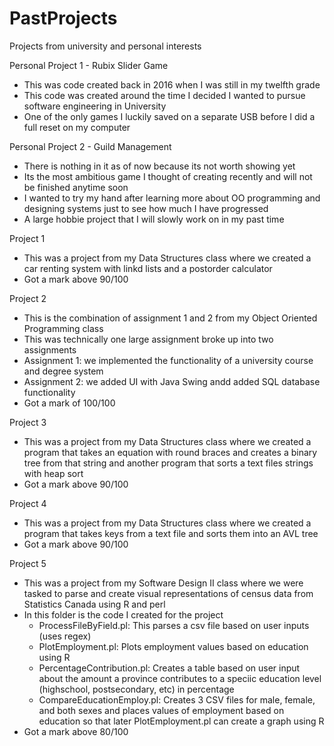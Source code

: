 # PastProjects
Projects from university and personal interests

Personal Project 1 - Rubix Slider Game
  - This was code created back in 2016 when I was still in my twelfth grade
  - This code was created around the time I decided I wanted to pursue software engineering in University
  - One of the only games I luckily saved on a separate USB before I did a full reset on my computer
  
Personal Project 2 - Guild Management
  - There is nothing in it as of now because its not worth showing yet
  - Its the most ambitious game I thought of creating recently and will not be finished anytime soon
  - I wanted to try my hand after learning more about OO programming and designing systems just to see how much I have progressed
  - A large hobbie project that I will slowly work on in my past time

Project 1
  - This was a project from my Data Structures class where we created a car renting system with linkd lists and a postorder calculator
  - Got a mark above 90/100
  
Project 2
  - This is the combination of assignment 1 and 2 from my Object Oriented Programming class
  - This was technically one large assignment broke up into two assignments
  - Assignment 1: we implemented the functionality of a university course and degree system
  - Assignment 2: we added UI with Java Swing andd added SQL database functionality
  - Got a mark of 100/100
  
Project 3
  - This was a project from my Data Structures class where we created a program that takes an equation with round braces and creates a binary tree from that string and another program that sorts a text files strings with heap sort
  - Got a mark above 90/100
  
Project 4
  - This was a project from my Data Structures class where we created a program that takes keys from a text file and sorts them into an AVL tree
  - Got a mark above 90/100

Project 5
  - This was a project from my Software Design II class where we were tasked to parse and create visual representations of census data from Statistics Canada using R and perl
  - In this folder is the code I created for the project
    - ProcessFileByField.pl: This parses a csv file based on user inputs (uses regex)
    - PlotEmployment.pl: Plots employment values based on education using R
    - PercentageContribution.pl: Creates a table based on user input about the amount a province contributes to a speciic education level (highschool, postsecondary, etc) in percentage 
    - CompareEducationEmploy.pl: Creates 3 CSV files for male, female, and both sexes and places values of employment based on education so that later PlotEmployment.pl can create a graph using R
  - Got a mark above 80/100
